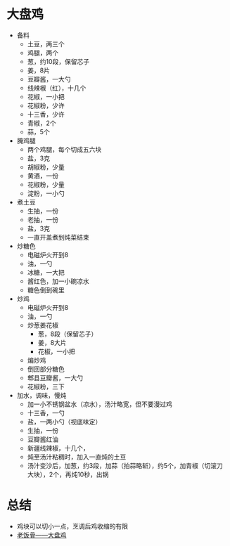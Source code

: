 # 大盘鸡

* 备料
    * 土豆，两三个
    * 鸡腿，两个
    * 葱，约10段，保留芯子
    * 姜，8片
    * 豆瓣酱，一大勺
    * 线辣椒（红），十几个
    * 花椒，一小把
    * 花椒粉，少许
    * 十三香，少许
    * 青椒，2个
    * 蒜，5个
* 腌鸡腿
    * 两个鸡腿，每个切成五六块
    * 盐，3克
    * 胡椒粉，少量
    * 黄酒，一份
    * 花椒粉，少量
    * 淀粉，一小勺
* 煮土豆
    * 生抽，一份
    * 老抽，一份
    * 盐，3克
    * 一直开盖煮到炖菜结束
* 炒糖色
    * 电磁炉火开到8
    * 油，一勺
    * 冰糖，一大把
    * 酱红色，加一小碗凉水
    * 糖色倒到碗里
* 炒鸡
    * 电磁炉火开到8
    * 油，一勺
    * 炒葱姜花椒
        * 葱，8段（保留芯子）
        * 姜，8大片
        * 花椒，一小把
    * 煸炒鸡
    * 倒回部分糖色
    * 郫县豆瓣酱，一大勺
    * 花椒粉，三下
* 加水，调味，慢炖
    * 加一小不锈钢盆水（凉水），汤汁略宽，但不要漫过鸡
    * 十三香，一勺
    * 盐，一两小勺（视底味定）
    * 生抽，一份
    * 豆瓣酱红油
    * 新疆线辣椒，十几个，
    * 炖至汤汁粘稠时，加入一直炖的土豆
    * 汤汁变沙后，加葱，约3段，加蒜（拍蒜略斩），约5个，加青椒（切滚刀大块），2个，再炖10秒，出锅

# 总结
* 鸡块可以切小一点，烹调后鸡收缩的有限
* [老饭骨——大盘鸡](https://www.youtube.com/watch?v=TyHP0vlzZUI)